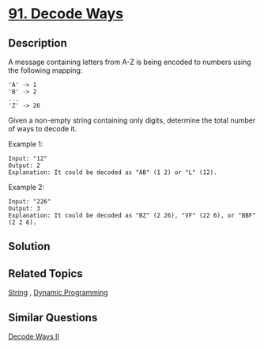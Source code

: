 # [91. Decode Ways](https://leetcode.com/problems/decode-ways)

## Description

A message containing letters from A-Z is being encoded to numbers using the following mapping:

```
'A' -> 1
'B' -> 2
...
'Z' -> 26
```

Given a non-empty string containing only digits, determine the total number of ways to decode it.

Example 1:

```
Input: "12"
Output: 2
Explanation: It could be decoded as "AB" (1 2) or "L" (12).
```

Example 2:

```
Input: "226"
Output: 3
Explanation: It could be decoded as "BZ" (2 26), "VF" (22 6), or "BBF" (2 2 6).
```

## Solution



## Related Topics

[String](https://leetcode.com/tag/string/) , [Dynamic Programming](https://leetcode.com/tag/dynamic-programming/) 

## Similar Questions

[Decode Ways II](https://leetcode.com/problems/decode-ways-ii/)

